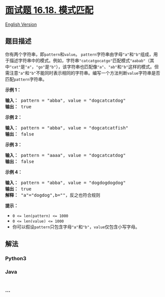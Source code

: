 # [面试题 16.18. 模式匹配](https://leetcode.cn/problems/pattern-matching-lcci)

[English Version](/lcci/16.18.Pattern%20Matching/README_EN.md)

## 题目描述

<!-- 这里写题目描述 -->
<p>你有两个字符串，即<code>pattern</code>和<code>value</code>。 <code>pattern</code>字符串由字母<code>"a"</code>和<code>"b"</code>组成，用于描述字符串中的模式。例如，字符串<code>"catcatgocatgo"</code>匹配模式<code>"aabab"</code>（其中<code>"cat"</code>是<code>"a"</code>，<code>"go"</code>是<code>"b"</code>），该字符串也匹配像<code>"a"</code>、<code>"ab"</code>和<code>"b"</code>这样的模式。但需注意<code>"a"</code>和<code>"b"</code>不能同时表示相同的字符串。编写一个方法判断<code>value</code>字符串是否匹配<code>pattern</code>字符串。</p>
<p><strong>示例 1：</strong></p>
<pre><strong>输入：</strong> pattern = "abba", value = "dogcatcatdog"
<strong>输出：</strong> true
</pre>
<p><strong>示例 2：</strong></p>
<pre><strong>输入：</strong> pattern = "abba", value = "dogcatcatfish"
<strong>输出：</strong> false
</pre>
<p><strong>示例 3：</strong></p>
<pre><strong>输入：</strong> pattern = "aaaa", value = "dogcatcatdog"
<strong>输出：</strong> false
</pre>
<p><strong>示例 4：</strong></p>
<pre><strong>输入：</strong> pattern = "abba", value = "dogdogdogdog"
<strong>输出：</strong> true
<strong>解释：</strong> "a"="dogdog",b=""，反之也符合规则
</pre>
<p><strong>提示：</strong></p>
<ul>
<li><code>0 <= len(pattern) <= 1000</code></li>
<li><code>0 <= len(value) <= 1000</code></li>
<li>你可以假设<code>pattern</code>只包含字母<code>"a"</code>和<code>"b"</code>，<code>value</code>仅包含小写字母。</li>
</ul>

## 解法

<!-- 这里可写通用的实现逻辑 -->
<!-- tabs:start -->

### **Python3**

<!-- 这里可写当前语言的特殊实现逻辑 -->



### **Java**

<!-- 这里可写当前语言的特殊实现逻辑 -->

```java

```

### **...**

```

```


